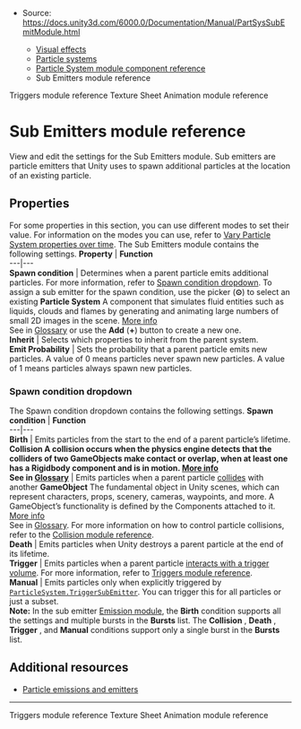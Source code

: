 * Source: https://docs.unity3d.com/6000.0/Documentation/Manual/PartSysSubEmitModule.html

  * [Visual effects](https://docs.unity3d.com/6000.0/Documentation/Manual/visual-effects.html)
  * [Particle systems](https://docs.unity3d.com/6000.0/Documentation/Manual/ParticleSystems.html)
  * [Particle System module component reference](https://docs.unity3d.com/6000.0/Documentation/Manual/ParticleSystemModules.html)
  * Sub Emitters module reference


[](https://docs.unity3d.com/6000.0/Documentation/Manual/PartSysTriggersModule.html)
Triggers module reference
[](https://docs.unity3d.com/6000.0/Documentation/Manual/PartSysTexSheetAnimModule.html)
Texture Sheet Animation module reference
# Sub Emitters module reference
View and edit the settings for the Sub Emitters module. 
Sub emitters are particle emitters that Unity uses to spawn additional particles at the location of an existing particle.
## Properties
For some properties in this section, you can use different modes to set their value. For information on the modes you can use, refer to [Vary Particle System properties over time](https://docs.unity3d.com/6000.0/Documentation/Manual/varying-particle-system-properties-over-time.html).
The Sub Emitters module contains the following settings.
**Property** | **Function**  
---|---  
**Spawn condition** | Determines when a parent particle emits additional particles. For more information, refer to [Spawn condition dropdown](https://docs.unity3d.com/6000.0/Documentation/Manual/PartSysSubEmitModule.html#spawn-condition). To assign a sub emitter for the spawn condition, use the picker (**⊙**) to select an existing **Particle System** A component that simulates fluid entities such as liquids, clouds and flames by generating and animating large numbers of small 2D images in the scene. [More info](https://docs.unity3d.com/6000.0/Documentation/Manual/class-ParticleSystem.html)  
See in [Glossary](https://docs.unity3d.com/6000.0/Documentation/Manual/Glossary.html#particlesystem) or use the **Add** (**+**) button to create a new one.  
**Inherit** | Selects which properties to inherit from the parent system.  
**Emit Probability** | Sets the probability that a parent particle emits new particles. A value of 0 means particles never spawn new particles. A value of 1 means particles always spawn new particles.  
### Spawn condition dropdown
The Spawn condition dropdown contains the following settings.
**Spawn condition** | **Function**  
---|---  
**Birth** | Emits particles from the start to the end of a parent particle’s lifetime.  
****Collision** A collision occurs when the physics engine detects that the colliders of two GameObjects make contact or overlap, when at least one has a Rigidbody component and is in motion. [More info](https://docs.unity3d.com/6000.0/Documentation/Manual/CollidersOverview.html)  
See in [Glossary](https://docs.unity3d.com/6000.0/Documentation/Manual/Glossary.html#Collision)** | Emits particles when a parent particle [collides](https://docs.unity3d.com/6000.0/Documentation/Manual/particle-collisions.html) with another **GameObject** The fundamental object in Unity scenes, which can represent characters, props, scenery, cameras, waypoints, and more. A GameObject’s functionality is defined by the Components attached to it. [More info](https://docs.unity3d.com/6000.0/Documentation/Manual/class-GameObject.html)  
See in [Glossary](https://docs.unity3d.com/6000.0/Documentation/Manual/Glossary.html#GameObject). For more information on how to control particle collisions, refer to the [Collision module reference](https://docs.unity3d.com/6000.0/Documentation/Manual/PartSysCollisionModule.html).  
**Death** | Emits particles when Unity destroys a parent particle at the end of its lifetime.  
**Trigger** | Emits particles when a parent particle [interacts with a trigger volume](https://docs.unity3d.com/6000.0/Documentation/Manual/configure-particle-trigger.html). For more information, refer to [Triggers module reference](https://docs.unity3d.com/6000.0/Documentation/Manual/PartSysTriggersModule.html).  
**Manual** | Emits particles only when explicitly triggered by [`ParticleSystem.TriggerSubEmitter`](https://docs.unity3d.com/6000.0/Documentation/ScriptReference/ParticleSystem.TriggerSubEmitter.html). You can trigger this for all particles or just a subset.  
**Note:** In the sub emitter [Emission module](https://docs.unity3d.com/6000.0/Documentation/Manual/PartSysEmissionModule.html), the **Birth** condition supports all the settings and multiple bursts in the **Bursts** list. The **Collision** , **Death** , **Trigger** , and **Manual** conditions support only a single burst in the **Bursts** list.
## Additional resources
  * [Particle emissions and emitters](https://docs.unity3d.com/6000.0/Documentation/Manual/particle-emissions-emitters.html)


* * *
[](https://docs.unity3d.com/6000.0/Documentation/Manual/PartSysTriggersModule.html)
Triggers module reference
[](https://docs.unity3d.com/6000.0/Documentation/Manual/PartSysTexSheetAnimModule.html)
Texture Sheet Animation module reference
